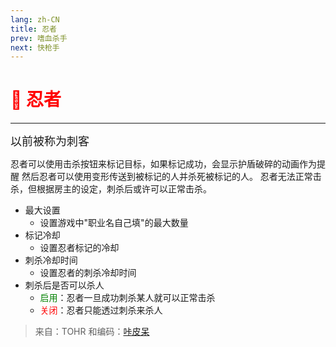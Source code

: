 ```yaml
---
lang: zh-CN
title: 忍者
prev: 嗜血杀手
next: 快枪手
---
```


# <font color="red">🥷 <b>忍者</b></font> <Badge text="Killing" type="tip" vertical="middle"/>

***

<font size=4em>以前被称为刺客</font>

忍者可以使用击杀按钮来标记目标，如果标记成功，会显示护盾破碎的动画作为提醒 然后忍者可以使用变形传送到被标记的人并杀死被标记的人。 忍者无法正常击杀，但根据房主的设定，刺杀后或许可以正常击杀。

- 最大设置
  - 设置游戏中"职业名自己填"的最大数量
- 标记冷却
  - 设置忍者标记的冷却
- 刺杀冷却时间
  - 设置忍者的刺杀冷却时间
- 刺杀后是否可以杀人
  - <font color=green>启用</font>：忍者一旦成功刺杀某人就可以正常击杀
  - <font color=red>关闭</font>：忍者只能透过刺杀来杀人

> 来自：TOHR 和编码：[咔皮呆](https://github.com/KARPED1EM)
